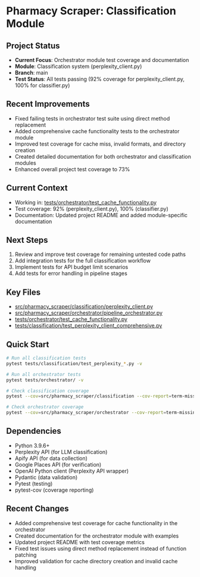 # Pharmacy Scraper: Classification Module

## Project Status
- **Current Focus**: Orchestrator module test coverage and documentation
- **Module**: Classification system (perplexity_client.py)
- **Branch**: main
- **Test Status**: All tests passing (92% coverage for perplexity_client.py, 100% for classifier.py)

## Recent Improvements
- Fixed failing tests in orchestrator test suite using direct method replacement
- Added comprehensive cache functionality tests to the orchestrator module
- Improved test coverage for cache miss, invalid formats, and directory creation
- Created detailed documentation for both orchestrator and classification modules
- Enhanced overall project test coverage to 73%

## Current Context
- Working in: [tests/orchestrator/test_cache_functionality.py](/Users/thaddius/repos/pharmacyscraper/tests/orchestrator/test_cache_functionality.py)
- Test coverage: 92% (perplexity_client.py), 100% (classifier.py)
- Documentation: Updated project README and added module-specific documentation

## Next Steps
1. Review and improve test coverage for remaining untested code paths
2. Add integration tests for the full classification workflow
3. Implement tests for API budget limit scenarios
4. Add tests for error handling in pipeline stages

## Key Files
- [src/pharmacy_scraper/classification/perplexity_client.py](/Users/thaddius/repos/pharmacyscraper/src/pharmacy_scraper/classification/perplexity_client.py)
- [src/pharmacy_scraper/orchestrator/pipeline_orchestrator.py](/Users/thaddius/repos/pharmacyscraper/src/pharmacy_scraper/orchestrator/pipeline_orchestrator.py)
- [tests/orchestrator/test_cache_functionality.py](/Users/thaddius/repos/pharmacyscraper/tests/orchestrator/test_cache_functionality.py)
- [tests/classification/test_perplexity_client_comprehensive.py](/Users/thaddius/repos/pharmacyscraper/tests/classification/test_perplexity_client_comprehensive.py)

## Quick Start
```bash
# Run all classification tests
pytest tests/classification/test_perplexity_*.py -v

# Run all orchestrator tests
pytest tests/orchestrator/ -v

# Check classification coverage
pytest --cov=src/pharmacy_scraper/classification --cov-report=term-missing tests/classification/

# Check orchestrator coverage
pytest --cov=src/pharmacy_scraper/orchestrator --cov-report=term-missing tests/orchestrator/
```

## Dependencies
- Python 3.9.6+
- Perplexity API (for LLM classification)
- Apify API (for data collection)
- Google Places API (for verification)
- OpenAI Python client (Perplexity API wrapper)
- Pydantic (data validation)
- Pytest (testing)
- pytest-cov (coverage reporting)

## Recent Changes
- Added comprehensive test coverage for cache functionality in the orchestrator
- Created documentation for the orchestrator module with examples
- Updated project README with test coverage metrics
- Fixed test issues using direct method replacement instead of function patching
- Improved validation for cache directory creation and invalid cache handling
